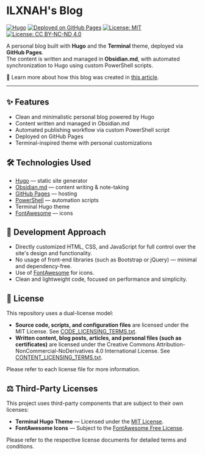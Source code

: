 # ILXNAH's Blog

[![Hugo](https://img.shields.io/badge/Built%20with-Hugo-blue)](https://gohugo.io/)
[![Deployed on GitHub Pages](https://img.shields.io/badge/Deployed%20on-GitHub%20Pages-brightgreen)](https://pages.github.com/)
[![License: MIT](https://img.shields.io/badge/Code%20License-MIT-blue)](CODE_LICENSING_TERMS.txt)
[![License: CC BY-NC-ND 4.0](https://img.shields.io/badge/Content%20License-CC%20BY--NC--ND%204.0-lightgrey)](CONTENT_LICENSING_TERMS.txt)

A personal blog built with **Hugo** and the **Terminal** theme, deployed via **GitHub Pages**.  
The content is written and managed in **Obsidian.md**, with automated synchronization to Hugo using custom PowerShell scripts.

📝 Learn more about how this blog was created in [this article](https://ilxnah.github.io/posts/creating-obsidian-blog/).

---

## ✨ Features

- Clean and minimalistic personal blog powered by Hugo
- Content written and managed in Obsidian.md
- Automated publishing workflow via custom PowerShell script
- Deployed on GitHub Pages
- Terminal-inspired theme with personal customizations

## 🛠️ Technologies Used

- [Hugo](https://gohugo.io/) — static site generator
- [Obsidian.md](https://obsidian.md/) — content writing & note-taking
- [GitHub Pages](https://pages.github.com/) — hosting
- [PowerShell](https://learn.microsoft.com/en-us/powershell/) — automation scripts
- Terminal Hugo theme
- [FontAwesome](https://fontawesome.com/) — icons

## 🚀 Development Approach

- Directly customized HTML, CSS, and JavaScript for full control over the site's design and functionality.
- No usage of front-end libraries (such as Bootstrap or jQuery) — minimal and dependency-free.
- Use of [FontAwesome](https://fontawesome.com/) for icons.
- Clean and lightweight code, focused on performance and simplicity.

## 📄 License

This repository uses a dual-license model:

- **Source code, scripts, and configuration files** are licensed under the MIT License. See [CODE_LICENSING_TERMS.txt](CODE_LICENSING_TERMS.txt).
- **Written content, blog posts, articles, and personal files (such as certificates)** are licensed under the Creative Commons Attribution-NonCommercial-NoDerivatives 4.0 International License. See [CONTENT_LICENSING_TERMS.txt](CONTENT_LICENSING_TERMS.txt).

Please refer to each license file for more information.

## ⚖️ Third-Party Licenses

This project uses third-party components that are subject to their own licenses:

- **Terminal Hugo Theme** — Licensed under the [MIT License](https://github.com/panr/hugo-theme-terminal/blob/master/LICENSE.md).
- **FontAwesome Icons** — Subject to the [FontAwesome Free License](https://fontawesome.com/license/free).

Please refer to the respective license documents for detailed terms and conditions.
